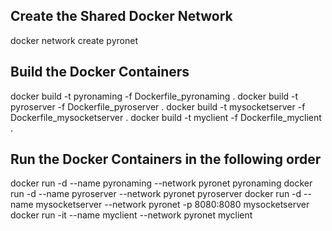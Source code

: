 ## Create the Shared Docker Network
docker network create pyronet

## Build the Docker Containers
docker build -t pyronaming -f Dockerfile_pyronaming .
docker build -t pyroserver -f Dockerfile_pyroserver .
docker build -t mysocketserver -f Dockerfile_mysocketserver .
docker build -t myclient -f Dockerfile_myclient .

## Run the Docker Containers in the following order
docker run -d --name pyronaming --network pyronet pyronaming
docker run -d --name pyroserver --network pyronet pyroserver
docker run -d --name mysocketserver --network pyronet -p 8080:8080 mysocketserver
docker run -it --name myclient --network pyronet myclient
